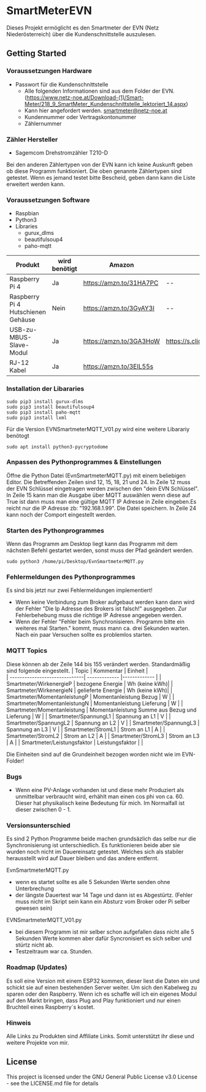 # SmartMeterEVN
Dieses Projekt ermöglicht es den Smartmeter der EVN (Netz Niederösterreich) über die Kundenschnittstelle auszulesen.


## Getting Started
### Voraussetzungen Hardware
* Passwort für die Kundenschnittstelle
  * Alle folgenden Informationen sind aus dem Folder der EVN. (https://www.netz-noe.at/Download-(1)/Smart-Meter/218_9_SmartMeter_Kundenschnittstelle_lektoriert_14.aspx)
  * Kann hier angefordert werden. smartmeter@netz-noe.at
  * Kundennummer oder Vertragskontonummer
  * Zählernummer




### Zähler Hersteller
* Sagemcom Drehstromzähler T210-D

Bei den anderen Zählertypen von der EVN kann ich keine Auskunft geben ob diese Programm funktioniert. Die oben genannte Zählertypen sind getestet. Wenn es jemand testet bitte Bescheid, geben dann kann die Liste erweitert werden kann.

### Voraussetzungen Software
* Raspbian
* Python3
* Libraries
    * gurux_dlms
    * beautifulsoup4
    * paho-mqtt

|Produkt                           |wird benötigt| Amazon                  | Aliexpress                               |
|----------------------------------|-------------|-------------------------|------------------------------------------|   
|Raspberry Pi 4                    |Ja           | https://amzn.to/31HA7PC | --                                       |
|Raspberry Pi 4 Hutschienen Gehäuse|Nein         | https://amzn.to/3GyAY3I | --                                       |
|USB-zu-MBUS-Slave-Modul           |Ja           | https://amzn.to/3GA3HoW | https://s.click.aliexpress.com/e/_9yVpxq |
|RJ-12 Kabel                       |Ja           | https://amzn.to/3EIL55s |                                          |


### Installation der Libararies
```
sudo pip3 install gurux-dlms
sudo pip3 install beautifulsoup4
sudo pip3 install paho-mqtt
sudo pip3 install lxml
```
Für die Version EVNSmartmeterMQTT_V01.py wird eine weitere Libarariy benötogt
```
sudo apt install python3-pycryptodome
```

### Anpassen des Pythonprogrammes & Einstellungen
Öffne die Python Datei (EvnSmartmeterMQTT.py) mit einem beliebigen Editor. Die Betreffenden Zeilen sind 12, 15, 18, 21 und 24. In Zeile 12 muss der EVN Schlüssel eingetragen werden zwischen den "dein EVN Schlüssel". In Zeile 15 kann man die Ausgabe über MQTT auswählen wenn diese auf True ist dann muss man eine gültige MQTT IP Adresse in Zeile eingeben.Es reicht nur die IP Adresse zb: "192.168.1.99". Die Datei speichern. In Zeile 24 kann noch der Comport eingestellt werden. 

### Starten des Pythonprogrammes
Wenn das Programm am Desktop liegt kann das Programm mit dem nächsten Befehl gestartet werden, sonst muss der Pfad geändert werden.
```
sudo python3 /home/pi/Desktop/EvnSmartmeterMQTT.py
```

### Fehlermeldungen des Pythonprogrammes
Es sind bis jetzt nur zwei Fehlermeldungen implementiert!
* Wenn keine Verbindung zum Broker aufgebaut werden kann dann wird der Fehler "Die Ip Adresse des Brokers ist falsch!" ausgegeben. Zur Fehlerbehebung muss die richtige IP Adresse angegeben werden.
* Wenn der Fehler "Fehler beim Synchronisieren. Programm bitte ein weiteres mal Starten." kommt, muss mann ca. drei Sekunden warten. Nach ein paar Versuchen sollte es problemlos starten.

### MQTT Topics
Diese können ab der Zeile 144 bis 155 verändert werden. Standardmäßig sind folgende eingestellt.
| Topic                         | Kommentar                                       | Einheit       |    
| ------------------------------| -------------                                   |-------------  |
| Smartmeter/WirkenergieP       | bezogene Energie                                | Wh (keine kWh)|
| Smartmeter/WirkenergieN       | gelieferte Energie                              | Wh (keine kWh)|
| Smartmeter/MomentanleistungP  | Momentanleistung Bezug                          | W             |
| Smartmeter/MomentanleistungN  | Momentanleistung Lieferung                      | W             |
| Smartmeter/Momentanleistung   | Momentanleistung Summe aus Bezug und Lieferung  | W             |
| Smartmeter/SpannungL1         | Spannung an L1                                  | V             |
| Smartmeter/SpannungL2         | Spannung an L2                                  | V             |
| Smartmeter/SpannungL3         | Spannung an L3                                  | V             |
| Smartmeter/StromL1            | Strom an L1                                     | A             |
| Smartmeter/StromL2            | Strom an L2                                     | A             |
| Smartmeter/StromL3            | Strom an L3                                     | A             |
| Smartmeter/Leistungsfaktor    | Leistungsfaktor                                 |               |

Die Einheiten sind auf die Grundeinheit bezogen worden nicht wie im EVN-Folder!
### Bugs
* Wenn eine PV-Anlage vorhanden ist und diese mehr Produziert als unmittelbar verbraucht wird, erhählt man einen cos phi von ca. 60. Dieser hat physikalisch keine Bedeutung für mich. Im Normalfall ist dieser zwischen 0 - 1.

### Versionsunterschied
Es sind 2 Python Programme beide machen grundsäzlich das selbe nur die Synchronisierung ist unterschiedlich. Es funktionieren beide aber sie wurden noch nicht im Dauereinsatz getestet. Welches sich als stabiler herausstellt wird auf Dauer bleiben und das andere entfernt.

EvnSmartmeterMQTT.py
* wenn es startet sollte es alle 5 Sekunden Werte senden ohne Unterbrechung
* der längste Dauertest war 14 Tage und dann ist es Abgestürtz. (Fehler muss nicht im Skript sein kann ein Absturz vom Broker oder Pi selber gewesen sein)

EVNSmartmeterMQTT_V01.py
* bei diesem Programm ist mir selber schon aufgefallen dass nicht alle 5 Sekunden Werte kommen aber dafür Syncronisiert es sich selber und stürtz nicht ab.
* Testzeitraum war ca. Stunden.


### Roadmap (Updates)
Es soll eine Version mit einem ESP32 kommen, dieser liest die Daten ein und schickt sie auf einen bestehenden Server weiter. Um sich den Kabelweg zu sparen oder den Raspberry.
Wenn ich es schaffe will ich ein eigenes Modul auf den Markt bringen, dass Plug and Play funktioniert und nur einen Bruchteil eines Raspberry´s kostet.

### Hinweis
Alle Links zu Produkten sind Affiliate Links. Somit unterstützt ihr diese und weitere Projekte von mir.

## License

This project is licensed under the GNU General Public License v3.0 License - see the LICENSE.md file for details